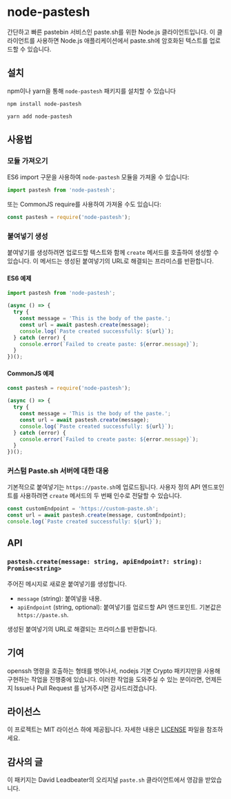 # node-pastesh

간단하고 빠른 pastebin 서비스인 paste.sh를 위한 Node.js 클라이언트입니다. 
이 클라이언트를 사용하면 Node.js 애플리케이션에서 paste.sh에 암호화된 텍스트를 업로드할 수 있습니다.

## 설치

npm이나 yarn을 통해 `node-pastesh` 패키지를 설치할 수 있습니다

```sh
npm install node-pastesh
```

```sh
yarn add node-pastesh
```


## 사용법

### 모듈 가져오기

ES6 import 구문을 사용하여 `node-pastesh` 모듈을 가져올 수 있습니다:

```typescript
import pastesh from 'node-pastesh';
```

또는 CommonJS require를 사용하여 가져올 수도 있습니다:

```javascript
const pastesh = require('node-pastesh');
```

### 붙여넣기 생성

붙여넣기를 생성하려면 업로드할 텍스트와 함께 `create` 메서드를 호출하여 생성할 수 있습니다. 이 메서드는 생성된 붙여넣기의 URL로 해결되는 프라미스를 반환합니다.

#### ES6 예제

```typescript
import pastesh from 'node-pastesh';

(async () => {
  try {
    const message = 'This is the body of the paste.';
    const url = await pastesh.create(message);
    console.log(`Paste created successfully: ${url}`);
  } catch (error) {
    console.error(`Failed to create paste: ${error.message}`);
  }
})();
```

#### CommonJS 예제

```javascript
const pastesh = require('node-pastesh');

(async () => {
  try {
    const message = 'This is the body of the paste.';
    const url = await pastesh.create(message);
    console.log(`Paste created successfully: ${url}`);
  } catch (error) {
    console.error(`Failed to create paste: ${error.message}`);
  }
})();
```

### 커스텀 Paste.sh 서버에 대한 대응

기본적으로 붙여넣기는 `https://paste.sh`에 업로드됩니다. 사용자 정의 API 엔드포인트를 사용하려면 `create` 메서드의 두 번째 인수로 전달할 수 있습니다.

```typescript
const customEndpoint = 'https://custom-paste.sh';
const url = await pastesh.create(message, customEndpoint);
console.log(`Paste created successfully: ${url}`);
```

## API

### `pastesh.create(message: string, apiEndpoint?: string): Promise<string>`

주어진 메시지로 새로운 붙여넣기를 생성합니다.

- `message` (string): 붙여넣을 내용.
- `apiEndpoint` (string, optional): 붙여넣기를 업로드할 API 엔드포인트. 기본값은 `https://paste.sh`.

생성된 붙여넣기의 URL로 해결되는 프라미스를 반환합니다.

## 기여

openssh 명령을 호출하는 형태를 벗어나서, nodejs 기본 Crypto 패키지만을 사용해 구현하는 작업을 진행중에 있습니다.
이러한 작업을 도와주실 수 있는 분이라면, 언제든지 Issue나 Pull Request 를 남겨주시면 감사드리겠습니다. 

## 라이선스

이 프로젝트는 MIT 라이선스 하에 제공됩니다. 자세한 내용은 [LICENSE](LICENSE) 파일을 참조하세요.

## 감사의 글

이 패키지는 David Leadbeater의 오리지널 `paste.sh` 클라이언트에서 영감을 받았습니다.